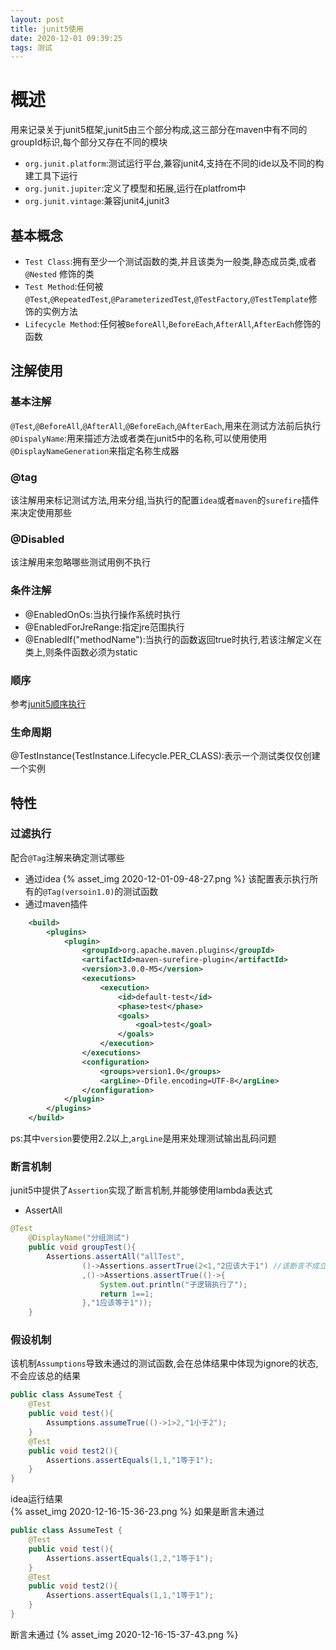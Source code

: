 ```yaml
---
layout: post
title: junit5使用
date: 2020-12-01 09:39:25
tags: 测试
---
```

# 概述
用来记录关于junit5框架,junit5由三个部分构成,这三部分在maven中有不同的groupId标识,每个部分又存在不同的模块  
- `org.junit.platform`:测试运行平台,兼容junit4,支持在不同的ide以及不同的构建工具下运行
- `org.junit.jupiter`:定义了模型和拓展,运行在platfrom中
- `org.junit.vintage`:兼容junit4,junit3
## 基本概念
- `Test Class`:拥有至少一个测试函数的类,并且该类为一般类,静态成员类,或者`@Nested` 修饰的类
- `Test Method`:任何被`@Test`,`@RepeatedTest`,`@ParameterizedTest`,`@TestFactory`,`@TestTemplate`修饰的实例方法
- `Lifecycle Method`:任何被`BeforeAll`,`BeforeEach`,`AfterAll`,`AfterEach`修饰的函数
## 注解使用
### 基本注解 
`@Test`,`@BeforeAll`,`@AfterAll`,`@BeforeEach`,`@AfterEach`,用来在测试方法前后执行
`@DispalyName`:用来描述方法或者类在junit5中的名称,可以使用使用`@DisplayNameGeneration`来指定名称生成器
### @tag
该注解用来标记测试方法,用来分组,当执行的配置`idea`或者`maven`的`surefire`插件来决定使用那些
### @Disabled
该注解用来忽略哪些测试用例不执行
### 条件注解
- @EnabledOnOs:当执行操作系统时执行
- @EnabledForJreRange:指定jre范围执行
- @EnabledIf("methodName"):当执行的函数返回true时执行,若该注解定义在类上,则条件函数必须为static
### 顺序
参考[junit5顺序执行](https://junit.org/junit5/docs/current/user-guide/#writing-tests-test-execution-order)
### 生命周期
@TestInstance(TestInstance.Lifecycle.PER_CLASS):表示一个测试类仅仅创建一个实例
## 特性
### 过滤执行
配合`@Tag`注解来确定测试哪些
- 通过idea
{% asset_img 2020-12-01-09-48-27.png %}
该配置表示执行所有的`@Tag(versoin1.0)`的测试函数
- 通过maven插件
```xml
    <build>
        <plugins>
            <plugin>
                <groupId>org.apache.maven.plugins</groupId>
                <artifactId>maven-surefire-plugin</artifactId>
                <version>3.0.0-M5</version>
                <executions>
                    <execution>
                        <id>default-test</id>
                        <phase>test</phase>
                        <goals>
                            <goal>test</goal>
                        </goals>
                    </execution>
                </executions>
                <configuration>
                    <groups>version1.0</groups>
                    <argLine>-Dfile.encoding=UTF-8</argLine>
                </configuration>
            </plugin>
        </plugins>
    </build>
```
ps:其中`version`要使用2.2以上,`argLine`是用来处理测试输出乱码问题
### 断言机制
junit5中提供了`Assertion`实现了断言机制,并能够使用lambda表达式
- AssertAll
```java
@Test
    @DisplayName("分组测试")
    public void groupTest(){
        Assertions.assertAll("allTest",
                ()->Assertions.assertTrue(2<1,"2应该大于1") //该断言不成立,不会影响后续断言执行
                ,()->Assertions.assertTrue(()->{
                    System.out.println("子逻辑执行了");
                    return 1==1;
                },"1应该等于1"));
    }
```
### 假设机制
该机制`Assumptions`导致未通过的测试函数,会在总体结果中体现为ignore的状态,不会应该总的结果
```java
public class AssumeTest {
    @Test
    public void test(){
        Assumptions.assumeTrue(()->1>2,"1小于2");
    }
    @Test
    public void test2(){
        Assertions.assertEquals(1,1,"1等于1");
    }
}
```
idea运行结果  
{% asset_img 2020-12-16-15-36-23.png %}
如果是断言未通过
```java
public class AssumeTest {
    @Test
    public void test(){
        Assertions.assertEquals(1,2,"1等于1");
    }
    @Test
    public void test2(){
        Assertions.assertEquals(1,1,"1等于1");
    }
}

```
断言未通过
{% asset_img 2020-12-16-15-37-43.png %}